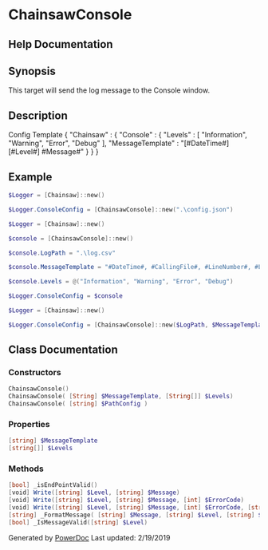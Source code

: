 # ChainsawConsole

## Help Documentation

## Synopsis

This target will send the log message to the Console window.

## Description

Config Template
{
    "Chainsaw" : {
        "Console" : {
            "Levels" : [
                "Information",
                "Warning",
                "Error",
                "Debug"
            ],
            "MessageTemplate" : "[#DateTime#] [#Level#] #Message#"
        }
    }
}

## Example

```PowerShell
$Logger = [Chainsaw]::new()

$Logger.ConsoleConfig = [ChainsawConsole]::new(".\config.json")

$Logger = [Chainsaw]::new()

$console = [ChainsawConsole]::new()

$console.LogPath = ".\log.csv"

$console.MessageTemplate = "#DateTime#, #CallingFile#, #LineNumber#, #Level#, #Message#, #ErrorCode#"

$console.Levels = @("Information", "Warning", "Error", "Debug")

$Logger.ConsoleConfig = $console

$Logger = [Chainsaw]::new()

$Logger.ConsoleConfig = [ChainsawConsole]::new($LogPath, $MessageTemplate, $Levels)

```

## Class Documentation

### Constructors

```PowerShell
ChainsawConsole()
ChainsawConsole( [String] $MessageTemplate, [String[]] $Levels)
ChainsawConsole( [string] $PathConfig )
```

### Properties

```PowerShell
[string] $MessageTemplate
[string[]] $Levels 
```

### Methods

```PowerShell
[bool] _isEndPointValid()
[void] Write([string] $Level, [string] $Message)
[void] Write([string] $Level, [string] $Message, [int] $ErrorCode)
[void] Write([string] $Level, [string] $Message, [int] $ErrorCode, [string] $CallingFile, [int] $LineNumber )
[string] _FormatMessage( [string] $Message, [string] $Level, [string] $CallingFile, [int] $LineNumber )
[bool] _IsMessageValid([string] $Level)
```

Generated by [PowerDoc](https://github.com/luther38/PowerDoc)
Last updated: 2/19/2019
